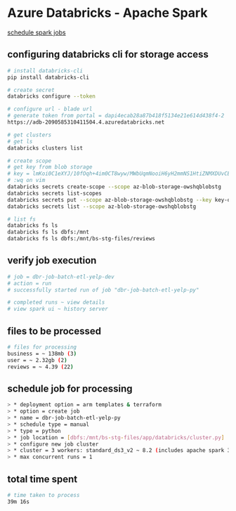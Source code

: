 # Azure Databricks - Apache Spark

[schedule spark jobs](https://docs.databricks.com/jobs.html)  

## configuring databricks cli for storage access

```sh
# install databricks-cli
pip install databricks-cli

# create secret
databricks configure --token

# configure url - blade url
# generate token from portal = dapi4ecab28a87b418f5134e21e614d438f4-2
https://adb-2090585310411504.4.azuredatabricks.net

# get clusters
# get ls
databricks clusters list

# create scope
# get key from blob storage
# key = lmKoi0C1eXYJ/10fOqh+4im0CT8wyw/MWbUqmNooiH6yH2mmNS1HtiZNMXDUvCEc0TRtC/3i2eat+AStq3oURg==
# :wq on vim
databricks secrets create-scope --scope az-blob-storage-owshqblobstg
databricks secrets list-scopes
databricks secrets put --scope az-blob-storage-owshqblobstg --key key-owshqblobstg
databricks secrets list --scope az-blob-storage-owshqblobstg

# list fs
databricks fs ls
databricks fs ls dbfs:/mnt
databricks fs ls dbfs:/mnt/bs-stg-files/reviews
```

## verify job execution

```sh
# job = dbr-job-batch-etl-yelp-dev
# action = run 
# successfully started run of job "dbr-job-batch-etl-yelp-py"

# completed runs ~ view details
# view spark ui ~ history server
```

## files to be processed

```sh
# files for processing
business = ~ 138mb (3)
user = ~ 2.32gb (2)
reviews = ~ 4.39 (22)
```

## schedule job for processing

```sh
> * deployment option = arm templates & terraform
> * option = create job
> * name = dbr-job-batch-etl-yelp-py
> * schedule type = manual
> * type = python
> * job location = [dbfs:/mnt/bs-stg-files/app/databricks/cluster.py]
> * configure new job cluster
> * cluster = 3 workers: standard_ds3_v2 ~ 8.2 (includes apache spark 3.1.1 & scala 2.12)
> * max concurrent runs = 1

```

## total time spent

```sh
# time taken to process
39m 16s
```